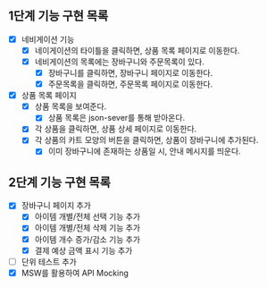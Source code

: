 ## 1단계 기능 구현 목록

- [x] 네비게이션 기능
  - [x] 네이게이션의 타이틀을 클릭하면, 상품 목록 페이지로 이동한다.
  - [x] 네비게이션의 목록에는 장바구니와 주문목록이 있다.
    - [x] 장바구니를 클릭하면, 장바구니 페이지로 이동한다.
    - [x] 주문목록을 클릭하면, 주문목록 페이지로 이동한다.
- [x] 상품 목록 페이지
  - [x] 상품 목록을 보여준다.
    - [x] 상품 목록은 json-sever를 통해 받아온다.
  - [x] 각 상품을 클릭하면, 상품 상세 페이지로 이동한다.
  - [x] 각 상품의 카트 모양의 버튼을 클릭하면, 상품이 장바구니에 추가된다.
    - [x] 이미 장바구니에 존재하는 상품일 시, 안내 메시지를 띄운다.

## 2단계 기능 구현 목록

- [x] 장바구니 페이지 추가
  - [x] 아이템 개별/전체 선택 기능 추가
  - [x] 아이템 개별/전체 삭제 기능 추가
  - [x] 아이템 개수 증가/감소 기능 추가
  - [x] 결제 예상 금액 표시 기능 추가
- [ ] 단위 테스트 추가
- [x] MSW를 활용하여 API Mocking
